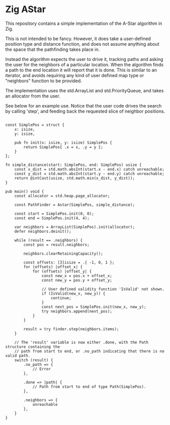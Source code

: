 # Zig AStar

This repository contains a simple implementation of the A-Star algorithm in Zig.

This is not intended to be fancy. However, it does take a user-defined
position type and distance function, and does not assume anything about the
space that the pathfinding takes place in.

Instead the algorithm expects the user to drive it, tracking paths and asking the user
for the neighbors of a particular location. When the algorithm finds a path to the end
location it will report that it is done. This is similar to an iterator, and avoids
requiring any kind of user defined map type or "neighbors" function to be provided.

The implementation uses the std.ArrayList and std.PriorityQueue, and takes an allocator
from the user.


See below for an example use. Notice that the user code drives the search by
calling 'step', and feeding back the requested slice of neighbor positions.
```zig

const SimplePos = struct {
    x: isize,
    y: isize,

    pub fn init(x: isize, y: isize) SimplePos {
        return SimplePos{ .x = x, .y = y };
    }
};

fn simple_distance(start: SimplePos, end: SimplePos) usize {
    const x_dist = std.math.absInt(start.x - end.x) catch unreachable;
    const y_dist = std.math.absInt(start.y - end.y) catch unreachable;
    return @intCast(usize, std.math.min(x_dist, y_dist));
}

pub main() void {
    const allocator = std.heap.page_allocator;

    const PathFinder = Astar(SimplePos, simple_distance);

    const start = SimplePos.init(0, 0);
    const end = SimplePos.init(4, 4);
    
    var neighbors = ArrayList(SimplePos).init(allocator);
    defer neighbors.deinit();
    
    while (result == .neighbors) {
        const pos = result.neighbors;

        neighbors.clearRetainingCapacity();

        const offsets: [3]isize = .{ -1, 0, 1 };
        for (offsets) |offset_x| {
            for (offsets) |offset_y| {
                const new_x = pos.x + offset_x;
                const new_y = pos.y + offset_y;
                
                // User defined validity function 'IsValid' not shown.
                if (IsValid(new_x, new_y)) {
                    continue;
                }
                const next_pos = SimplePos.init(new_x, new_y);
                try neighbors.append(next_pos);
            }
        }

        result = try finder.step(neighbors.items);
    }
    
    // The 'result' variable is now either .done, with the Path structure containing the
    // path from start to end, or .no_path indicating that there is no valid path.
    switch (result) {
        .no_path => {
            // Error
        },
        
        .done => |path| {
            // Path from start to end of type Path(SimplePos).
        },
        
        .neighbors => {
            unreachable
        },
    }
}
```
